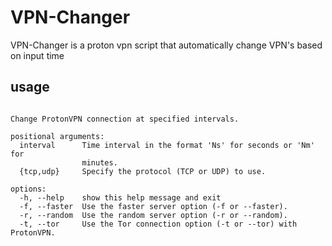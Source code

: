 # VPN-Changer
VPN-Changer is a proton vpn script that automatically change VPN's based on input time

## usage

```usage: vpnchanger.py [-h] [-f] [-r] [-t] interval {tcp,udp}

Change ProtonVPN connection at specified intervals.

positional arguments:
  interval      Time interval in the format 'Ns' for seconds or 'Nm' for
                minutes.
  {tcp,udp}     Specify the protocol (TCP or UDP) to use.

options:
  -h, --help    show this help message and exit
  -f, --faster  Use the faster server option (-f or --faster).
  -r, --random  Use the random server option (-r or --random).
  -t, --tor     Use the Tor connection option (-t or --tor) with ProtonVPN.
```
